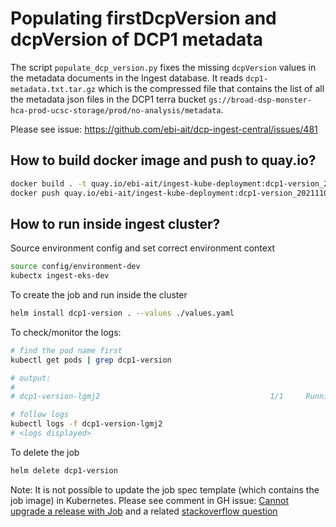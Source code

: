 # Populating firstDcpVersion and dcpVersion of DCP1 metadata

The script `populate_dcp_version.py` fixes the missing `dcpVersion` values in the metadata documents in the Ingest database. It reads `dcp1-metadata.txt.tar.gz`  which is the compressed file that contains the list of all the metadata json files in the DCP1 terra bucket `gs://broad-dsp-monster-hca-prod-ucsc-storage/prod/no-analysis/metadata`.

Please see issue: https://github.com/ebi-ait/dcp-ingest-central/issues/481

## How to build docker image and push to quay.io?

```bash
docker build . -t quay.io/ebi-ait/ingest-kube-deployment:dcp1-version_20211102.1
docker push quay.io/ebi-ait/ingest-kube-deployment:dcp1-version_20211102.1
```

## How to run inside ingest cluster?
Source environment config and set correct environment context 
```bash
source config/environment-dev
kubectx ingest-eks-dev
```

To create the job and run inside the cluster
```bash
helm install dcp1-version . --values ./values.yaml
```

To check/monitor the logs:
```bash
# find the pod name first
kubectl get pods | grep dcp1-version

# output:
#
# dcp1-version-lgmj2                                      1/1     Running     0          22s

# follow logs
kubectl logs -f dcp1-version-lgmj2
# <logs displayed>
```

To delete the job

```bash
helm delete dcp1-version
```

Note: It is not possible to update the job spec template (which contains the job image) in Kubernetes. Please see comment in GH issue: [Cannot upgrade a release with Job](https://github.com/helm/helm/issues/7725#issuecomment-617373825) and a related [stackoverflow question](https://stackoverflow.com/questions/57178909/changing-image-of-kubernetes-job)
